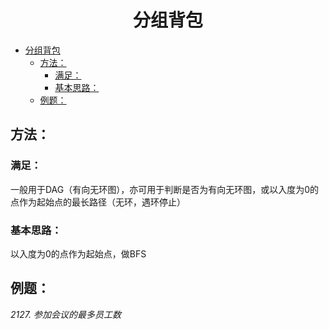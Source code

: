 <!--
 * @Description: 
 * @Author: shadow221213
 * @Date: 2023-11-01 13:56:45
 * @LastEditTime: 2023-11-01 14:42:59
-->
# <div align="center">分组背包</div>

<!-- TOC -->

- [分组背包](#分组背包)
  - [方法：](#方法)
    - [满足：](#满足)
    - [基本思路：](#基本思路)
  - [例题：](#例题)

<!-- /TOC -->

## 方法：

### 满足：
一般用于DAG（有向无环图），亦可用于判断是否为有向无环图，或以入度为0的点作为起始点的最长路径（无环，遇环停止）

### 基本思路：
以入度为0的点作为起始点，做BFS

## 例题：
*2127. 参加会议的最多员工数*